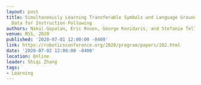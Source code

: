 ```yaml
---
layout: post
title: Simultaneously Learning Transferable Symbols and Language Groundings from Perceptual
  Data for Instruction Following
authors: Nakul Gopalan, Eric Rosen, George Konidaris, and Stefanie Tellex
venue: RSS, 2020
published: '2020-07-01 12:00:00 -0400'
link: https://roboticsconference.org/2020/program/papers/102.html
date: '2020-07-02 12:00:00 -0400'
location: Online
leader: Shiqi Zhang
tags:
- Learning
---
```

